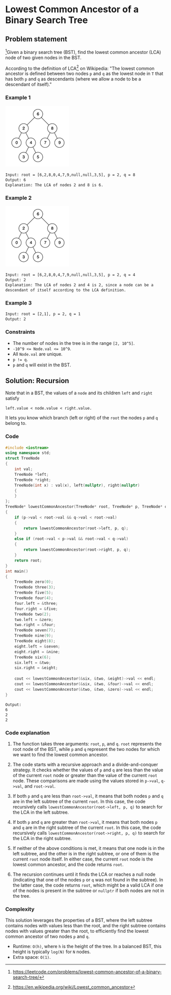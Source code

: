 # Lowest Common Ancestor of a Binary Search Tree

## Problem statement
[^url]Given a binary search tree (BST), find the lowest common ancestor (LCA) node of two given nodes in the BST.

According to the definition of LCA[^lca] on Wikipedia: "The lowest common ancestor is defined between two nodes `p` and `q` as the lowest node in `T` that has both `p` and `q` as descendants (where we allow a node to be a descendant of itself)."

[^url]: https://leetcode.com/problems/lowest-common-ancestor-of-a-binary-search-tree/
[^lca]: https://en.wikipedia.org/wiki/Lowest_common_ancestor
### Example 1
![The tree in Example 1](binarysearchtree_improved.png)
```text
Input: root = [6,2,8,0,4,7,9,null,null,3,5], p = 2, q = 8
Output: 6
Explanation: The LCA of nodes 2 and 8 is 6.
```
### Example 2
![The tree in Example 2](binarysearchtree_improved.png)
```text
Input: root = [6,2,8,0,4,7,9,null,null,3,5], p = 2, q = 4
Output: 2
Explanation: The LCA of nodes 2 and 4 is 2, since a node can be a descendant of itself according to the LCA definition.
```

### Example 3
```text
Input: root = [2,1], p = 2, q = 1
Output: 2
``` 

### Constraints

* The number of nodes in the tree is in the range `[2, 10^5]`.
* `-10^9 <= Node.val <= 10^9`.
* All `Node.val` are unique.
* `p != q`.
* `p` and `q` will exist in the BST.

## Solution: Recursion
Note that in a BST, the values of a `node` and its children `left` and `right` satisfy
```
left.value < node.value < right.value.
```

It lets you know which branch (left or right) of the `root` the nodes `p` and `q` belong to.

### Code
```cpp
#include <iostream>
using namespace std;
struct TreeNode 
{
    int val;
    TreeNode *left;
    TreeNode *right;
    TreeNode(int x) : val(x), left(nullptr), right(nullptr) 
    {
    }
};
TreeNode* lowestCommonAncestor(TreeNode* root, TreeNode* p, TreeNode* q) 
{
    if (p->val < root->val && q->val < root->val) 
    {
        return lowestCommonAncestor(root->left, p, q);
    } 
    else if (root->val < p->val && root->val < q->val) 
    {
        return lowestCommonAncestor(root->right, p, q);
    }
    return root;
}
int main() 
{
    TreeNode zero(0);
    TreeNode three(3);
    TreeNode five(5);
    TreeNode four(4);
    four.left = &three;
    four.right = &five;
    TreeNode two(2);
    two.left = &zero;
    two.right = &four;
    TreeNode seven(7);
    TreeNode nine(9);
    TreeNode eight(8);
    eight.left = &seven;
    eight.right = &nine;
    TreeNode six(6);
    six.left = &two;
    six.right = &eight;

    cout << lowestCommonAncestor(&six, &two, &eight)->val << endl;
    cout << lowestCommonAncestor(&six, &two, &four)->val << endl;
    cout << lowestCommonAncestor(&two, &two, &zero)->val << endl;
}
```
```text
Output:
6
2
2
```

### Code explanation

1. The function takes three arguments: `root`, `p`, and `q`. `root` represents the root node of the BST, while `p` and `q` represent the two nodes for which we want to find the lowest common ancestor.

2. The code starts with a recursive approach and a divide-and-conquer strategy. It checks whether the values of `p` and `q` are less than the value of the current `root` node or greater than the value of the current `root` node. These comparisons are made using the values stored in `p->val`, `q->val`, and `root->val`.

3. If both `p` and `q` are less than `root->val`, it means that both nodes `p` and `q` are in the left subtree of the current `root`. In this case, the code recursively calls `lowestCommonAncestor(root->left, p, q)` to search for the LCA in the left subtree.

4. If both `p` and `q` are greater than `root->val`, it means that both nodes `p` and `q` are in the right subtree of the current `root`. In this case, the code recursively calls `lowestCommonAncestor(root->right, p, q)` to search for the LCA in the right subtree.

5. If neither of the above conditions is met, it means that one node is in the left subtree, and the other is in the right subtree, or one of them is the current `root` node itself. In either case, the current `root` node is the lowest common ancestor, and the code returns `root`.

6. The recursion continues until it finds the LCA or reaches a null node (indicating that one of the nodes `p` or `q` was not found in the subtree). In the latter case, the code returns `root`, which might be a valid LCA if one of the nodes is present in the subtree or `nullptr` if both nodes are not in the tree.


### Complexity
This solution leverages the properties of a BST, where the left subtree contains nodes with values less than the root, and the right subtree contains nodes with values greater than the root, to efficiently find the lowest common ancestor of two nodes `p` and `q`. 

* Runtime: `O(h)`, where `h` is the height of the tree. In a balanced BST, this height is typically `log(N)` for `N` nodes.
* Extra space: `O(1)`.


